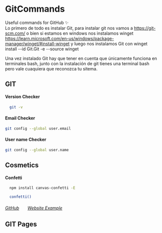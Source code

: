 # GitCommands
Useful commands for GitHub ✨ <br>
Lo primero de todo es instalar Git, para instalar git nos vamos a https://git-scm.com/
o bien si estamos en windows nos instalamos winget https://learn.microsoft.com/en-us/windows/package-manager/winget/#install-winget y luego nos instalamos Git con winget install --id Git.Git -e --source winget

Una vez instalado Git hay que tener en cuenta que únicamente funciona en terminales bash, junto con la instalación de git tienes una terminal bash pero vale cuaquiera que reconozca tu sitema.

## GIT
#### Version Checker
```sh
  git -v
  ```
#### Email Checker
  ```sh
  git config --global user.email
  ```
#### User name Checker
  ```sh
  git config --global user.name
  ```
## Cosmetics
#### Confetti
```sh
  npm install canvas-confetti -E
  ```
```sh
  confetti()
```
###### <a href="https://github.com/catdad/canvas-confetti?tab=readme-ov-file">GitHub</a>&nbsp;&nbsp;&nbsp;&nbsp;&nbsp;&nbsp;&nbsp;<a href="https://www.kirilv.com/canvas-confetti/">Website Example</a>

## GIT Pages
